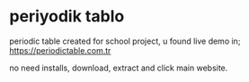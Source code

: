 
# periyodik tablo

periodic table created for school project, u found live demo in;
https://periodictable.com.tr

no need installs, download, extract and click main website.

